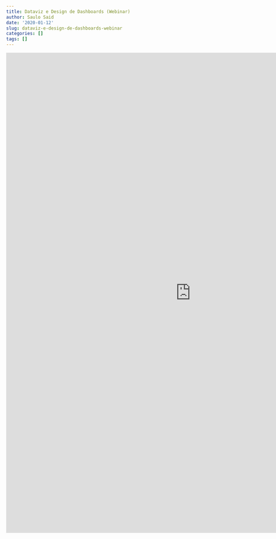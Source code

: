 ```yaml
---
title: Dataviz e Design de Dashboards (Webinar)
author: Saulo Said
date: '2020-01-12'
slug: dataviz-e-design-de-dashboards-webinar
categories: []
tags: []
---
```



<iframe src="https://docs.google.com/forms/d/e/1FAIpQLSfUWhIq8lMtnMfucSR6CASjad_cFWGhMkLmuY0de2FJoL2sQA/viewform?embedded=true" width="1000" height="1300" frameborder="0" marginheight="0" marginwidth="0">Carregando…</iframe>